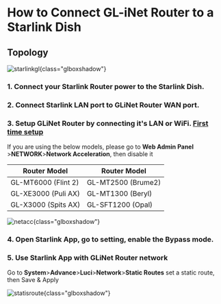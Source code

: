# How to Connect GL-iNet Router to a Starlink Dish

## Topology

![starlinkgl](https://static.gl-inet.com/docs/router/en/4/faq/Starlink/starlinkgl.jpg){class="glboxshadow"}

### 1. Connect your Starlink Router power to the Starlink Dish.

### 2. Connect Starlink LAN port to GLiNet Router WAN port.

### 3. Setup GLiNet Router by connecting it's LAN or WiFi. [First time setup](https://docs.gl-inet.com/router/en/4/faq/first_time_setup/)

If you are using the below models, please go to **Web Admin Panel** >**NETWORK**>**Network Acceleration**, then disable it

| Router Model                   | Router Model      |  
| -----------------------------  |-------------------|
| GL-MT6000 (Flint 2)            |GL-MT2500 (Brume2) |
| GL-XE3000 (Puli AX)            |GL-MT1300 (Beryl)  |
| GL-X3000  (Spits AX)           |GL-SFT1200 (Opal) | 


![netacc](https://static.gl-inet.com/docs/router/en/4/faq/Starlink/netacc.jpg){class="glboxshadow"}

### 4. Open Starlink App, go to setting, enable the Bypass mode.

### 5. Use Starlink App with GLiNet Router network

Go to **System**>**Advance**>**Luci**>**Network**>**Static Routes** set a static route, then Save & Apply

![statisroute](https://static.gl-inet.com/docs/router/en/4/faq/Starlink/staticroute.jpg){class="glboxshadow"}
